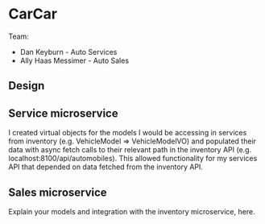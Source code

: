 # CarCar

Team:

- Dan Keyburn - Auto Services
- Ally Haas Messimer - Auto Sales

## Design

## Service microservice

I created virtual objects for the models I would be accessing in services from inventory (e.g. VehicleModel => VehicleModelVO) and populated their data with async fetch calls to their relevant path in the inventory API (e.g. localhost:8100/api/automobiles). This allowed functionality for my services API that depended on data fetched from the inventory API.

## Sales microservice

Explain your models and integration with the inventory
microservice, here.
